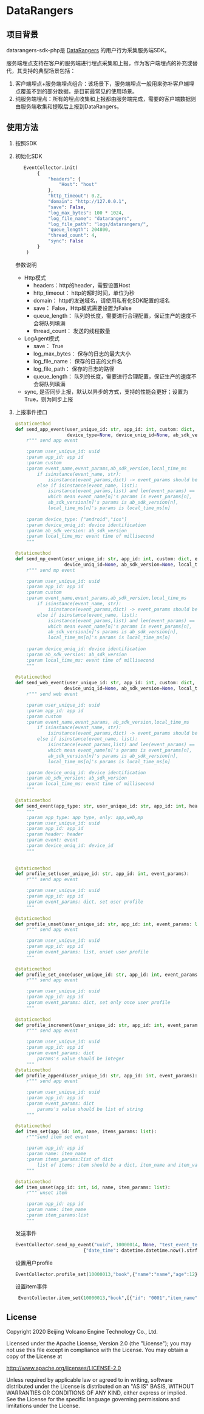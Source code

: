 # DataRangers

## 项目背景
datarangers-sdk-php是 [DataRangers](https://datarangers.com.cn/) 的用户行为采集服务端SDK。

服务端埋点支持在客户的服务端进行埋点采集和上报，作为客户端埋点的补充或替代，其支持的典型场景包括：
1. 客户端埋点+服务端埋点组合：该场景下，服务端埋点一般用来弥补客户端埋点覆盖不到的部分数据，是目前最常见的使用场景。
2. 纯服务端埋点：所有的埋点收集和上报都由服务端完成，需要的客户端数据则由服务端收集和提取后上报到DataRangers。

## 使用方法
1. 按照SDK
2. 初始化SDK
    ```python
       EventCollector.init(
            {
                "headers": {
                    "Host": "host"
                },
                "http_timeout": 0.2,
                "domain": "http://127.0.0.1",
                "save": False,
                "log_max_bytes": 100 * 1024,
                "log_file_name": "datarangers",
                "log_file_path": "logs/datarangers/",
                "queue_length": 204800,
                "thread_count": 4,
                "sync": False
            }
        )
    ```
    参数说明
    * Http模式
        * headers：http的header，需要设置Host
        * http_timeout： http的超时时间，单位为秒
        * domain： http的发送域名，请使用私有化SDK配置的域名
        * save： False，Http模式需要设置为False
        * queue_length： 队列的长度，需要进行合理配置，保证生产的速度不会将队列填满
        * thread_count： 发送的线程数量
    * LogAgent模式
        * save： True
        * log_max_bytes： 保存的日志的最大大小
        * log_file_name： 保存的日志的文件名
        * log_file_path： 保存的日志的路径
        * queue_length： 队列的长度，需要进行合理配置，保证生产的速度不会将队列填满
    * sync, 是否同步上报，默认以异步的方式，支持的性能会更好；设置为True，则为同步上报
    
3. 上报事件接口
    ```python
    @staticmethod
    def send_app_event(user_unique_id: str, app_id: int, custom: dict, event_name, event_params,
                       device_type=None, device_uniq_id=None, ab_sdk_version=None, local_time_ms=None):
        r""" send app event

        :param user_unique_id: uuid
        :param app_id: app id
        :param custom
        :param event_name,event_params,ab_sdk_version,local_time_ms
            if isinstance(event_name, str):
                isinstance(event_params,dict) -> event_params should be a dict
            else if isinstance(event_name, list):
                isinstance(event_params,list) and len(event_params) == len(event_name)
                which mean event_name[n]'s params is event_params[n],
                ab_sdk_version[n]'s params is ab_sdk_version[n],
                local_time_ms[n]'s params is local_time_ms[n]
             
        :param device_type: ["android","ios"]
        :param device_uniq_id: device identification
        :param ab_sdk_version: ab_sdk_version
        :param local_time_ms: event time of millisecond
        """
     
    @staticmethod
    def send_mp_event(user_unique_id: str, app_id: int, custom: dict, event_name, event_params,
                      device_uniq_id=None, ab_sdk_version=None, local_time_ms=None):
        r""" send mp event

        :param user_unique_id: uuid
        :param app_id: app id
        :param custom
        :param event_name,event_params,ab_sdk_version,local_time_ms
            if isinstance(event_name, str):
                isinstance(event_params,dict) -> event_params should be a dict
            else if isinstance(event_name, list):
                isinstance(event_params,list) and len(event_params) == len(event_name)
                which mean event_name[n]'s params is event_params[n],
                ab_sdk_version[n]'s params is ab_sdk_version[n],
                local_time_ms[n]'s params is local_time_ms[n]
             
        :param device_uniq_id: device identification
        :param ab_sdk_version: ab_sdk_version
        :param local_time_ms: event time of millisecond
        """
     
    @staticmethod
    def send_web_event(user_unique_id: str, app_id: int, custom: dict, event_name, event_params,
                      device_uniq_id=None, ab_sdk_version=None, local_time_ms=None):
        r""" send web event

        :param user_unique_id: uuid
        :param app_id: app id
        :param custom
        :param event_name,event_params, ab_sdk_version,local_time_ms
            if isinstance(event_name, str):
                isinstance(event_params,dict) -> event_params should be a dict
            else if isinstance(event_name, list):
                isinstance(event_params,list) and len(event_params) == len(event_name)
                which mean event_name[n]'s params is event_params[n],
                ab_sdk_version[n]'s params is ab_sdk_version[n],
                local_time_ms[n]'s params is local_time_ms[n]

        :param device_uniq_id: device identification
        :param ab_sdk_version: ab_sdk_version
        :param local_time_ms: event time of millisecond
        """
   
    @staticmethod
    def send_event(app_type: str, user_unique_id: str, app_id: int, header: Header, event: Event, device_uniq_id=None):
        """
        :param app_type: app type, only: app,web,mp
        :param user_unique_id: uuid
        :param app_id: app_id
        :param header: header
        :param event: event
        :param device_uniq_id: device_id
        """
     
     
    @staticmethod
    def profile_set(user_unique_id: str, app_id: int, event_params):
        r""" send app event
    
        :param user_unique_id: uuid
        :param app_id: app id
        :param event_params: dict, set user profile
        """
    
    @staticmethod
    def profile_unset(user_unique_id: str, app_id: int, event_params: list):
        r""" send app event
    
        :param user_unique_id: uuid
        :param app_id: app id
        :param event_params: list, unset user profile
        """
        
    @staticmethod
    def profile_set_once(user_unique_id: str, app_id: int, event_params):
        r""" send app event
    
        :param user_unique_id: uuid
        :param app_id: app id
        :param event_params: dict, set only once user profile
        """   
        
    @staticmethod
    def profile_increment(user_unique_id: str, app_id: int, event_params):
        r""" send app event
    
        :param user_unique_id: uuid
        :param app_id: app id
        :param event_params: dict
            params's value should be integer
        """  
    @staticmethod
    def profile_append(user_unique_id: str, app_id: int, event_params):
        r""" send app event
    
        :param user_unique_id: uuid
        :param app_id: app id
        :param event_params: dict
            params's value should be list of string
        """
    
    @staticmethod
    def item_set(app_id: int, name, items_params: list):
        r"""send item set event
    
        :param app_id: app id
        :param name: item_name
        :param items_params:list of dict
            list of items: item should be a dict, item_name and item_value are necessary
        """
    
    @staticmethod
    def item_unset(app_id: int, id, name, item_params: list):
        r""" unset item
    
        :param app_id: app id
        :param name: item_name
        :param item_params:list
        """
    
    ```
    发送事件
    ```python
    EventCollector.send_mp_event("uuid", 10000014, None, "test_event_test_new_py",
                             {"date_time": datetime.datetime.now().strftime("%Y-%m-%d %H:%M:%S")})
    ```
    设置用户profile
    ```python
    EventCollector.profile_set(10000013,"book",{"name":"name","age":12})
     ```
   设置item事件
   ```python
    EventCollector.item_set(10000013,"book",[{"id": "0001","item_name": "book","price":100.0}])
   ```
   
   
   
   
## License
Copyright 2020 Beijing Volcano Engine Technology Co., Ltd.

Licensed under the Apache License, Version 2.0 (the "License"); you may not use this file except in compliance with the License. 
You may obtain a copy of the License at

http://www.apache.org/licenses/LICENSE-2.0

Unless required by applicable law or agreed to in writing, software distributed under the License is distributed on an "AS IS" BASIS, WITHOUT WARRANTIES OR CONDITIONS OF ANY KIND, either express or implied. See the License for the specific language governing permissions and limitations under the License.
